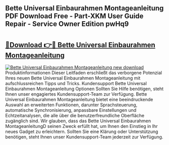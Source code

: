 ## Bette Universal Einbaurahmen Montageanleitung PDF Download Free - Part-XKM User Guide Repair - Service Owner Edition pwHq9

# <h2><a href="http://df78fpx.blite.top/?on=Bette+Universal+Einbaurahmen+Montageanleitung">🔗Download 👉🔴 Bette Universal Einbaurahmen Montageanleitung</a></h2>

[![Bette Universal Einbaurahmen Montageanleitung new download](https://i.imgur.com/lujVjoI.png)](http://df78fpx.blite.top/?on=Bette+Universal+Einbaurahmen+Montageanleitung)
Produktinformationen Dieser Leitfaden erschließt das verborgene Potenzial Ihres neuen Bette Universal Einbaurahmen Montageanleitung mit aufschlussreichen Tipps und Tricks. Kundensupport Bette Universal Einbaurahmen Montageanleitung Optionen Sollten Sie Hilfe benötigen, steht Ihnen unser engagiertes Kundensupport-Team zur Verfügung. Bette Universal Einbaurahmen Montageanleitung bietet eine beeindruckende Auswahl an erweiterten Funktionen, darunter Sprachsteuerung, automatische Synchronisierung, anpassbare Einstellungen und Echtzeitanalysen, die alle über die benutzerfreundliche Oberfläche zugänglich sind. Wir glauben, dass das Bette Universal Einbaurahmen MontageanleitungD seinen Zweck erfüllt hat, um Ihnen den Einstieg in Ihr neues Gadget zu erleichtern. Sollten Sie eine Klärung oder Unterstützung benötigen, steht Ihnen unser Kundensupport-Team jederzeit zur Verfügung.
